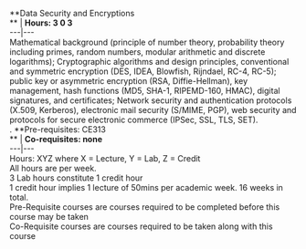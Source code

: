 **Data Security and Encryptions  
** | **Hours: 3 0 3**  
---|---  
Mathematical background (principle of number theory, probability theory including primes, random numbers, modular arithmetic and discrete logarithms); Cryptographic algorithms and design principles, conventional and symmetric encryption (DES, IDEA, Blowfish, Rijndael, RC-4, RC-5); public key or asymmetric encryption (RSA, Diffie-Hellman), key management, hash functions (MD5, SHA-1, RIPEMD-160, HMAC), digital signatures, and certificates; Network security and authentication protocols (X.509, Kerberos), electronic mail security (S/MIME, PGP), web security and protocols for secure electronic commerce (IPSec, SSL, TLS, SET).  
.
**Pre-requisites: CE313  
** | **Co-requisites: none**  
---|---  
Hours: XYZ where X = Lecture, Y = Lab, Z = Credit  
All hours are per week.  
3 Lab hours constitute 1 credit hour  
1 credit hour implies 1 lecture of 50mins per academic week. 16 weeks in total.  
Pre-Requisite courses are courses required to be completed before this course may be taken  
Co-Requisite courses are courses required to be taken along with this course
